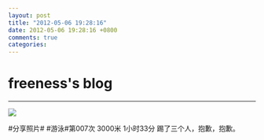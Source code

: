 ```yaml
---
layout: post
title: "2012-05-06 19:28:16"
date: 2012-05-06 19:28:16 +0800
comments: true
categories: 
---
```


# freeness's blog

----------

![](http://okqmqrbgo.bkt.clouddn.com/201205061928161.jpg)

>
\#分享照片\# \#游泳\#第007次 3000米 1小时33分 踢了三个人，抱歉，抱歉。